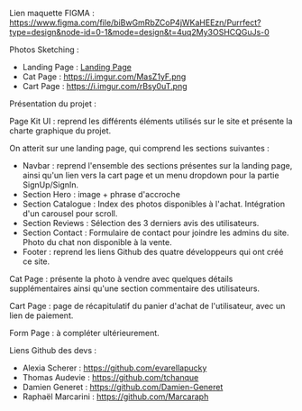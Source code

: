 Lien maquette FIGMA : https://www.figma.com/file/biBwGmRbZCoP4jWKaHEEzn/Purrfect?type=design&node-id=0-1&mode=design&t=4uq2My3OSHCQGuJs-0

Photos Sketching :
 - Landing Page : [Landing Page](https://i.imgur.com/cYwN62C.png)
 - Cat Page : https://i.imgur.com/MasZ1yF.png
 - Cart Page : https://i.imgur.com/rBsy0uT.png

Présentation du projet :

Page Kit UI : reprend les différents éléments utilisés sur le site et présente la charte graphique du projet.

On atterit sur une landing page, qui comprend les sections suivantes : 
  - Navbar : reprend l'ensemble des sections présentes sur la landing page, ainsi qu'un lien vers la cart page et un menu dropdown pour la partie SignUp/SignIn.
  - Section Hero : image + phrase d'accroche
  - Section Catalogue : Index des photos disponibles à l'achat. Intégration d'un carousel pour scroll.
  - Section Reviews : Sélection des 3 derniers avis des utilisateurs.
  - Section Contact : Formulaire de contact pour joindre les admins du site. Photo du chat non disponible à la vente.
  - Footer : reprend les liens Github des quatre développeurs qui ont créé ce site.

Cat Page : présente la photo à vendre avec quelques détails supplémentaires ainsi qu'une section commentaire des utilisateurs.

Cart Page : page de récapitulatif du panier d'achat de l'utilisateur, avec un lien de paiement.

Form Page : à compléter ultérieurement.

Liens Github des devs :

- Alexia Scherer : https://github.com/evarellapucky
- Thomas Audevie : https://github.com/tchanque
- Damien Generet : https://github.com/Damien-Generet
- Raphaël Marcarini : https://github.com/Marcaraph